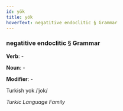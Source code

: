 ```yaml
---
id: yök
title: yök
hoverText: negatitive endoclitic § Grammar
---
```


### negatitive endoclitic § Grammar

**Verb**: -

**Noun**: -

**Modifier**: -

Turkish yok /ˈjok/

*Turkic Language Family*